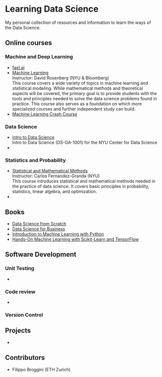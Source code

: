 # Learning Data Science
My personal collection of resources and information to learn the ways of the Data Science.

## Online courses
### Machine and Deep Learning
* [fast.ai](https://www.fast.ai)
* [Machine Learning](https://davidrosenberg.github.io/ml2018/#home)  
Instructor: David Rosenberg (NYU & Bloomberg)  
This course covers a wide variety of topics in machine learning and statistical modeling. While mathematical methods and theoretical aspects will be covered, the primary goal is to provide students with the tools and principles needed to solve the data science problems found in practice. This course also serves as a foundation on which more specialized courses and further independent study can build.
* [Machine Learning Crash Course](https://developers.google.com/machine-learning/crash-course/)  

### Data Science
* [Intro to Data Science](https://github.com/briandalessandro/DataScienceCourse)  
Intro to Data Science (DS-GA-1001) for the NYU Center for Data Science
*

### Statistics and Probability
* [Statistical and Mathematical Methods](https://cims.nyu.edu/~cfgranda/pages/DSGA1002_fall15/index.html)  
Instructor: Carlos Fernandez-Granda (NYU)  
This course introduces statistical and mathematical methods needed in the practice of data science. It covers basic principles in probability, statistics, linear algebra, and optimization.
* 

## Books
* [Data Science from Scratch](http://shop.oreilly.com/product/0636920033400.do)
* [Data Science for Business](http://data-science-for-biz.com)
* [Introduction to Machine Learning with Python](http://shop.oreilly.com/product/0636920030515.do)
* [Hands-On Machine Learning with Scikit-Learn and TensorFlow](http://shop.oreilly.com/product/0636920052289.do)

## Software Development
### Unit Testing
*
### Code review
*
### Version Control

## Projects
* 

## Contributors
* Filippo Broggini (ETH Zurich)
